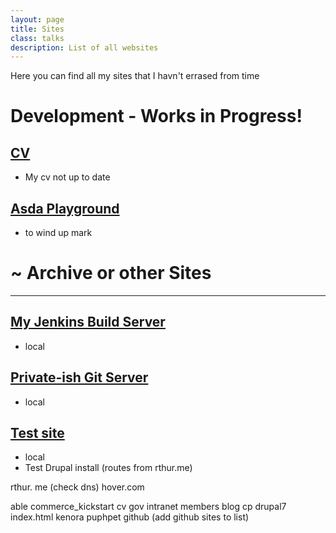 ```yaml
---
layout: page
title: Sites
class: talks
description: List of all websites
---
```


Here you can find all my sites that I havn't errased from time 

# Development - Works in Progress!

## [CV](http://cv.rthur.me/)
* My cv not up to date

## [Asda Playground](http://cv.rthur.me/asda/)
* to wind up mark

# ~ Archive or other Sites
---

## [My Jenkins Build Server](http://jenkins.rthur.me/)
* local

## [Private-ish Git Server](http://git.rthur.me/)
* local

## [Test site](http://test.rthur.me/)
* local
* Test Drupal install (routes from rthur.me)

rthur. me (check dns)
hover.com

able  commerce_kickstart  cv       gov         intranet  members
blog  cp                  drupal7  index.html  kenora    puphpet
github (add github sites to list)

